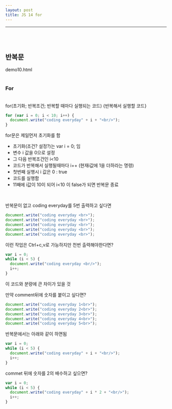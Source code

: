 ```yaml
---
layout: post
title: JS 14 for
---
```


---

<br><br>

## 반복문

demo10.html
<br><br>

### For

<br>
for(초기화; 반복조건; 반복할 때마다 실행되는 코드) {반복해서 실행할 코드}

```javascript
for (var i = 0; i < 10; i++) {
  document.write("coding everyday" + i + "<br/>");
}
```

for문은 제일먼저 초기화를 함<br>

- 초기화(조건? 설정?)는 var i = 0; 임<br>
- 변수 i 값을 0으로 설정 <br>
- 그 다음 반복조건인 i<10 <br>
- 코드가 반복해서 실행될때마다 i++ (현재i값에 1을 더하라는 명령)<br>
- 첫번째 실행시 i 값은 0 : true <br>
- 코드를 실행함<br>
- 11째에 i값이 10이 되어 i<10 이 false가 되면 반복문 종료<br>

<br>

반복문이 없고 coding everyday를 5번 출력하고 싶다면

```javascript
document.write("coding everyday <br>");
document.write("coding everyday <br>");
document.write("coding everyday <br>");
document.write("coding everyday <br>");
document.write("coding everyday <br>");
```

이런 작업은 Ctrl+c,v로 가능하지만 천번 출력해야한다면?

```javascript
var i = 0;
while (i < 5) {
  document.write("coding everyday <br/>");
  i++;
}
```

이 코드와 분량에 큰 차이가 있을 것

만약 comment뒤에 숫자를 붙이고 싶다면?

```javascript
document.write("coding everyday 1<br>");
document.write("coding everyday 2<br>");
document.write("coding everyday 3<br>");
document.write("coding everyday 4<br>");
document.write("coding everyday 5<br>");
```

반복문에서는 아래와 같이 하면됨

```javascript
var i = 0;
while (i < 5) {
  document.write("coding everyday" + i + "<br/>");
  i++;
}
```

commet 뒤에 숫자를 2의 배수하고 싶으면?

```javascript
var i = 0;
while (i < 5) {
  document.write("coding everyday" + i * 2 + "<br/>");
  i++;
}
```
